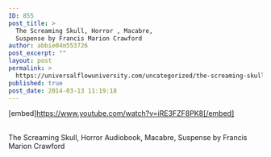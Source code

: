 ```yaml
---
ID: 855
post_title: >
  The Screaming Skull, Horror , Macabre,
  Suspense by Francis Marion Crawford
author: abbie04m553726
post_excerpt: ""
layout: post
permalink: >
  https://universalflowuniversity.com/uncategorized/the-screaming-skull-horror-macabre-suspense-by-francis-marion-crawford/
published: true
post_date: 2014-03-13 11:19:18
---
```

[embed]https://www.youtube.com/watch?v=iRE3FZF8PK8[/embed]</br></br>
<p>The Screaming Skull, Horror Audiobook, Macabre, Suspense by Francis Marion Crawford</p>